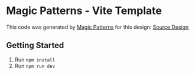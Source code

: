 # Magic Patterns - Vite Template

This code was generated by [Magic Patterns](https://magicpatterns.com) for this design: [Source Design](https://www.magicpatterns.com/c/1qxkuavc3etytm2wjxu1qu)

## Getting Started

1. Run `npm install`
2. Run `npm run dev`
